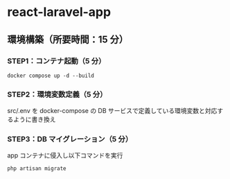 # react-laravel-app

## 環境構築（所要時間：15 分）

### STEP1：コンテナ起動（5 分）

```
docker compose up -d --build
```

### STEP2：環境変数定義（5 分）

src/.env を docker-compose の DB サービスで定義している環境変数と対応するように書き換え

### STEP3：DB マイグレーション（5 分）

app コンテナに侵入し以下コマンドを実行

```
php artisan migrate
```
